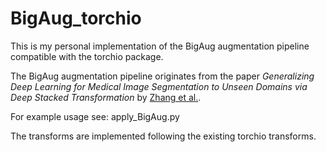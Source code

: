 # BigAug_torchio
This is my personal implementation of the BigAug augmentation pipeline compatible with the torchio package. 

The BigAug augmentation pipeline originates from the paper *Generalizing Deep Learning for Medical Image Segmentation to Unseen Domains via Deep Stacked Transformation* by [Zhang et al.](https://ieeexplore.ieee.org/document/8995481).

For example usage see: apply_BigAug.py

The transforms are implemented following the existing torchio transforms. 